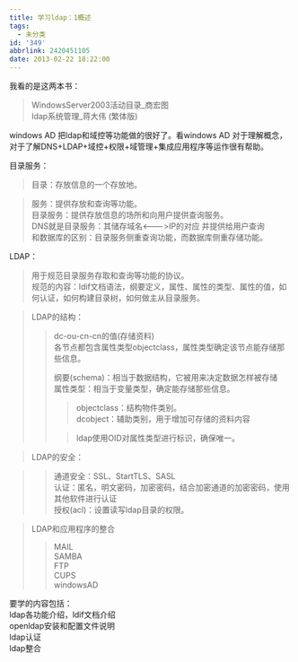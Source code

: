 ```yaml
---
title: 学习ldap：1概述
tags:
  - 未分类
id: '349'
abbrlink: 2420451105
date: 2013-02-22 18:22:00
---
```


我看的是这两本书：  

> WindowsServer2003活动目录\_商宏图  
> ldap系统管理\_蒋大伟 (繁体版)  

  
windows AD 把ldap和域控等功能做的很好了。看windows AD 对于理解概念，对于了解DNS+LDAP+域控+权限+域管理+集成应用程序等运作很有帮助。  
  
  
目录服务：  

> 目录：存放信息的一个存放地。  

> 服务：提供存放和查询等功能。  
> 目录服务：提供存放信息的场所和向用户提供查询服务。  
> DNS就是目录服务：其储存域名<--->IP的对应 并提供给用户查询  
> 和数据库的区别：目录服务侧重查询功能，而数据库侧重存储功能。  
>   
>   

LDAP：  

> 用于规范目录服务存取和查询等功能的协议。  
> 规范的内容：ldif文档语法，纲要定义，属性、属性的类型、属性的值，如何认证，如何构建目录树，如何做主从目录服务。  

  

> LDAP的结构：  
> 
> > dc-ou-cn-cn的值(存储资料)  
> > 各节点都包含属性类型objectclass，属性类型确定该节点能存储那些信息。  
> >   
> > 纲要(schema)：相当于数据结构，它被用来决定数据怎样被存储  
> > 属性类型：相当于变量类型，确定能存储那些信息。  
> > 
> > > objectclass：结构物件类别。  
> > > dcobject：辅助类别，用于增加可存储的资料内容  
> > >   
> > 
> > > ldap使用OID对属性类型进行标识，确保唯一。  

>   
>   

> LDAP的安全：  

> > 通道安全：SSL、StartTLS、SASL  
> > 认证：匿名，明文密码，加密密码，结合加密通道的加密密码，使用其他软件进行认证  
> > 授权(acl)：设置读写ldap目录的权限。  

  
  

> LDAP和应用程序的整合  
> 
> > MAIL  
> > SAMBA  
> > FTP  
> > CUPS  
> > windowsAD  

  
  
  
  
要学的内容包括：  
ldap各功能介绍，ldif文档介绍  
openldap安装和配置文件说明  
ldap认证  
ldap整合